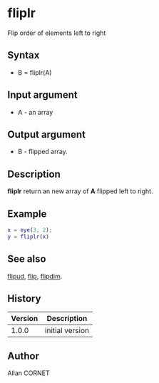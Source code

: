 # fliplr

Flip order of elements left to right

## Syntax

- B = fliplr(A)

## Input argument

- A - an array

## Output argument

- B - flipped array.

## Description

  <p><b>fliplr</b> return an new array of <b>A</b> flipped left to right.</p>

## Example

```matlab
x = eye(3, 2);
y = fliplr(x)
```

## See also

[flipud](flipud.md), [flip](flip.md), [flipdim](flipdim.md).

## History

| Version | Description     |
| ------- | --------------- |
| 1.0.0   | initial version |

## Author

Allan CORNET
